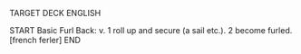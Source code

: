 TARGET DECK
ENGLISH

START
Basic
Furl
Back: v. 1 roll up and secure (a sail etc.). 2 become furled. [french ferler]
END
